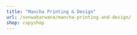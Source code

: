 ```yaml
---
title: "Mancha Printing & Design"
url: /senwabarwana/mancha-printing-and-design/
shop: copyshop
---
```

